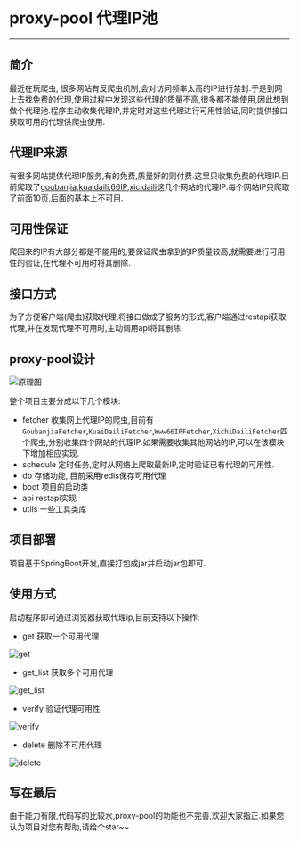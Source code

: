 # proxy-pool 代理IP池
-------------------------------
## 简介  
最近在玩爬虫, 很多网站有反爬虫机制,会对访问频率太高的IP进行禁封.于是到网上去找免费的代理,使用过程中发现这些代理的质量不高,很多都不能使用,因此想到做个代理池.程序主动收集代理IP,并定时对这些代理进行可用性验证,同时提供接口获取可用的代理供爬虫使用.  

## 代理IP来源
有很多网站提供代理IP服务,有的免费,质量好的则付费.这里只收集免费的代理IP.目前爬取了[goubanjia](http://www.goubanjia.com/),[kuaidaili](http://www.kuaidaili.com),[66IP](http://www.66ip.cn),[xicidaili](http://www.xicidaili.com)这几个网站的代理IP.每个网站IP只爬取了前面10页,后面的基本上不可用.

## 可用性保证
爬回来的IP有大部分都是不能用的,要保证爬虫拿到的IP质量较高,就需要进行可用性的验证,在代理不可用时将其删除.

## 接口方式
为了方便客户端(爬虫)获取代理,将接口做成了服务的形式,客户端通过restapi获取代理,并在发现代理不可用时,主动调用api将其删除.

## proxy-pool设计  

![原理图](https://raw.githubusercontent.com/denghuichao/proxy-pool/master/images/design.png)

整个项目主要分成以下几个模块:
- fetcher 收集网上代理IP的爬虫,目前有`GoubanjiaFetcher`,`KuaiDailiFetcher`,`Www66IPFetcher`,`XichiDailiFetcher`四个爬虫,分别收集四个网站的代理IP.如果需要收集其他网站的IP,可以在该模块下增加相应实现.
- schedule 定时任务,定时从网络上爬取最新IP,定时验证已有代理的可用性.
- db 存储功能, 目前采用redis保存可用代理
- boot 项目的启动类
- api restapi实现
- utils 一些工具类库
## 项目部署

项目基于SpringBoot开发,直接打包成jar并启动jar包即可.

## 使用方式
启动程序即可通过浏览器获取代理ip,目前支持以下操作:
- get 获取一个可用代理  
  
![get](https://raw.githubusercontent.com/denghuichao/proxy-pool/master/images/get.png)
- get_list 获取多个可用代理  

![get_list](https://raw.githubusercontent.com/denghuichao/proxy-pool/master/images/get_list.png)
- verify 验证代理可用性  
  
![verify](https://raw.githubusercontent.com/denghuichao/proxy-pool/master/images/verify.png)
- delete 删除不可用代理  
  
![delete](https://raw.githubusercontent.com/denghuichao/proxy-pool/master/images/delete.png)

## 写在最后
由于能力有限,代码写的比较水,proxy-pool的功能也不完善,欢迎大家指正.如果您认为项目对您有帮助,请给个star~~




